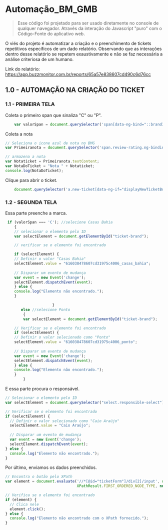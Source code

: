 # Automação_BM_GMB
>Esse código foi projetado para ser usado diretamente no console de qualquer navegador. Através da interação do Javascript "puro" com o Código-Fonte do aplicativo web.

O viés do projeto é automatizar a criação e o preenchimento de tickets repetitivos específicos de um dado relatório. Observando que as interações dentro desse relatório se repetem exaustivamente e não se faz necessária a análise criteriosa de um humano.

Link do relatório: https://app.buzzmonitor.com.br/reports/65a57e838607cd490c6d76cc
## 1.0 - AUTOMAÇÃO NA CRIAÇÃO DO TICKET 

### 1.1 - PRIMEIRA TELA

Coleta o primeiro span que sinaliza "C" ou "P".
```JavaScript
	var valorSpan = document.querySelector('span[data-ng-bind="::brandInitials(post)"]').textContent;
```
Coleta a nota
```JavaScript
// Seleciona o icone azul de nota no BMG
var Primeiranota = document.querySelector('span.review-rating.ng-binding.ng-scope');

// armazena a nota
var Notaticket = Primeiranota.textContent;
var NotaDoTicket = "Nota " + Notaticket;
console.log(NotaDoTicket);
```
Clique para abrir o ticket.
```JavaScript
	document.querySelector('a.new-ticket[data-ng-if="displayNewTicketButton(post)"][data-ng-click="showNewTicket(post)"]').click();
```
### 1.2 - SEGUNDA TELA

Essa parte preenche a marca.
```JavaScript
 if (valorSpan === 'C'); //selecione Casas Bahia
	{                     
	// selecionar o elemento pelo ID
	var selectElement = document.getElementById("ticket-brand");

	// verificar se o elemento foi encontrado

	if (selectElement) {
  	// Definir o valor "Casas Bahia"
  	selectElement.value = "616038478607cd31975c4006_casas_bahia";
  
  	// Disparar um evento de mudança
  	var event = new Event('change');
  	selectElement.dispatchEvent(event);
	} else {
  	console.log("Elemento não encontrado.");
	}

                     }
       else //selecione Ponto
        { 
        var selectElement = document.getElementById("ticket-brand");

	// Verificar se o elemento foi encontrado
	if (selectElement) {
  	// Definir o valor selecionado como "Ponto"
  	selectElement.value = "616038478607cd31975c4006_ponto";
  
  	// Disparar um evento de mudança
  	var event = new Event('change');
  	selectElement.dispatchEvent(event);
	} else {
  	console.log("Elemento não encontrado.");
	}
        }
```

E essa parte procura o responsável.
```JavaScript
// Selecionar o elemento pelo ID
var selectElement = document.querySelector("select.responsible-select");

// Verificar se o elemento foi encontrado
if (selectElement) {
  // Definir o valor selecionado como "Caio Araújo"
  selectElement.value = "Caio Araújo";
  
  // Disparar um evento de mudança
  var event = new Event('change');
  selectElement.dispatchEvent(event);
} else {
  console.log("Elemento não encontrado.");
}
```

Por último, enviamos os dados preenchidos.
```JavaScript
// Encontra o botão pelo XPath
var element = document.evaluate('//*[@id="ticketForm"]/div[2]/input', document, null, 
                                XPathResult.FIRST_ORDERED_NODE_TYPE, null).singleNodeValue;

// Verifica se o elemento foi encontrado
if (element) {
  // Clica nele
  element.click();
} else {
  console.log("Elemento não encontrado com o XPath fornecido.");
}
```
